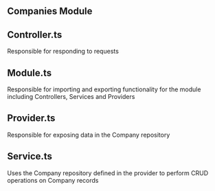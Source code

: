 ## Companies Module

## Controller.ts

Responsible for responding to requests

## Module.ts

Responsible for importing and exporting functionality for the module including Controllers, Services and Providers

## Provider.ts

Responsible for exposing data in the Company repository

## Service.ts

Uses the Company repository defined in the provider to perform CRUD operations on Company records
